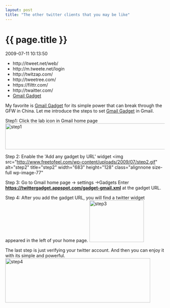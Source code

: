 ```yaml
---
layout: post
title: "The other twitter clients that you may be like"
---
```


<h1> {{ page.title }} </h1> <p class='meta'>2009-07-11 10:13:50</p>

<ul>
<li>http://itweet.net/web/</li>
<li>http://m.tweete.net/login</li>
<li>http://twitzap.com/</li>
<li>http://tweetree.com/</li>
<li>https://filttr.com/</li>
<li>http://twaitter.com/</li>
<li><a href="http://twittergadget.appspot.com/">Gmail Gadget</a></li>
</li>
</ul>

My favorite is <a href="http://twittergadget.appspot.com/">Gmail Gadget</a> for its simple power that can break through the GFW in China.
Let me introduce the steps to set <a href="http://twittergadget.appspot.com/">Gmail Gadget</a> in Gmail.

Step1: Click the lab icon in Gmail home page
<img src="http://www.freetofeel.com/wp-content/uploads/2009/07/step1.gif" alt="step1" title="step1" width="550" height="82" class="alignnone size-full wp-image-76" />

Step 2: Enable the 'Add any gadget by URL' widget
<img src="http://www.freetofeel.com/wp-content/uploads/2009/07/step2.gif" alt="step2" title="step2" width="683" height="128" class="alignnone size-full wp-image-77" 

Step 3: Go to Gmail home page -> settings ->Gadgets
Enter <strong>https://twittergadget.appspot.com/gadget-gmail.xml</strong> at the gadget URL.

Step 4: After you add the gadget URL, you will find a twitter widget appeared in the left of your home page.
<img src="http://www.freetofeel.com/wp-content/uploads/2009/07/step3.gif" alt="step3" title="step3" width="172" height="132" class="alignnone size-full wp-image-80" />

The last step is just verifying your twitter account.
And then you can enjoy it with its simple and powerful.
<img src="http://www.freetofeel.com/wp-content/uploads/2009/07/step4.gif" alt="step4" title="step4" width="458" height="140" class="alignnone size-full wp-image-85" />